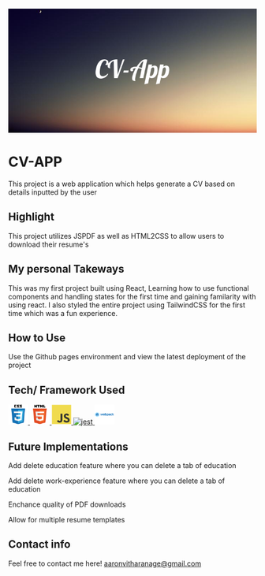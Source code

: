 <p align="center">
  <img  src="CV-App.png">
</p>


# CV-APP

This project is a web application which helps generate a CV based on details inputted by the user

## Highlight

This project utilizes JSPDF as well as HTML2CSS to allow users to download their resume's

## My personal Takeways
This was my first project built using React, Learning how to use functional components and handling states for the first time and gaining familarity with using react. 
I also styled the entire project using TailwindCSS for the first time which was a fun experience.

## How to Use

Use the Github pages environment and view the latest deployment of the project

## Tech/ Framework Used
<p align="left"> 
<a href="https://www.w3schools.com/css/" target="_blank" rel="noreferrer"> <img src="https://raw.githubusercontent.com/devicons/devicon/master/icons/css3/css3-original-wordmark.svg" alt="css3" width="40" height="40"/> </a> 
<a href="https://www.w3.org/html/" target="_blank" rel="noreferrer"> <img src="https://raw.githubusercontent.com/devicons/devicon/master/icons/html5/html5-original-wordmark.svg" alt="html5" width="40" height="40"/> </a>
<a href="https://developer.mozilla.org/en-US/docs/Web/JavaScript" target="_blank" rel="noreferrer"> <img src="https://raw.githubusercontent.com/devicons/devicon/master/icons/javascript/javascript-original.svg" alt="javascript" width="40" height="40"/> </a> <a href="https://jestjs.io" target="_blank" rel="noreferrer"> <img src="https://www.vectorlogo.zone/logos/jestjsio/jestjsio-icon.svg" alt="jest" width="40" height="40"/> </a>
<a href="https://webpack.js.org" target="_blank" rel="noreferrer"> <img src="https://raw.githubusercontent.com/devicons/devicon/d00d0969292a6569d45b06d3f350f463a0107b0d/icons/webpack/webpack-original-wordmark.svg" alt="webpack" width="40" height="40"/> </a> </p>

## Future Implementations
Add delete education feature where you can delete a tab of education

Add delete work-experience feature where you can delete a tab of education

Enchance quality of PDF downloads

Allow for multiple resume templates


## Contact info
Feel free to contact me here! aaronvitharanage@gmail.com
